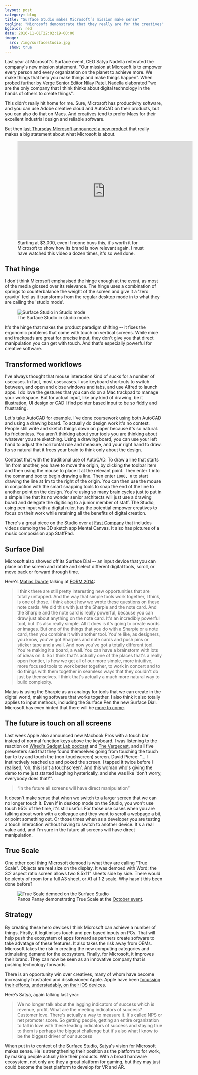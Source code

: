 ```yaml
---
layout: post
category: blog
title: "Surface Studio makes Microsoft’s mission make sense"
tagline: "Microsoft demonstrate that they really are for the creatives"
bgcolor: red
date: 2016-11-01T22:02:19+00:00
image:
  src: /img/surfacestudio.jpg
  show: true
---
```


Last year at Microsoft's Surface event, CEO Satya Nadella reiterated the company's new mission statement. "Our mission at Microsoft is to empower every person and every organization on the planet to achieve more. We make things that help you make things and make things happen". When [probed further by Verge Senior Editor Nilay Patel][2], Nadella elaborated "we are the only company that I think thinks about digital technology in the hands of others to create things".

This didn't really hit home for me. Sure, Microsoft has productivity software, and you can use Adobe creative cloud and AutoCAD on their products, but you can also do that on Macs. And creatives tend to prefer Macs for their excellent industrial design and reliable software.

But then [last Thursday Microsoft announced a new product][8] that really makes a big statement about what Microsoft is about.

<figure>
  <div class="video">
    <iframe width="560" height="315" src="https://www.youtube.com/embed/BzMLA8YIgG0" frameborder="0" allowfullscreen></iframe>
  </div>
  <figcaption>Starting at $3,000, even if noone buys this, it's worth it for Microsoft to show how its brand is now relevant again. I must have watched this video a dozen times, it's so well done.</figcaption>
</figure>

## That hinge

I don't think Microsoft emphasised the hinge enough at the event, as most of the media glossed over its relevance. The hinge uses a combination of springs to counterbalance the weight of the screen and give it a 'zero gravity' feel as it transforms from the regular desktop mode in to what they are calling the 'studio mode'.

<figure>
  <img src="/img/surface/surfacestudio-studiomode.jpg" alt="Surface Studio in Studio mode">
  <figcaption>The Surface Studio in studio mode.</figcaption>
</figure>

It's the hinge that makes the product paradigm shifting -- it fixes the ergonomic problems that come with touch on vertical screens. While mice and trackpads are great for precise input, they don't give you that direct manipulation you can get with touch. And that's especially powerful for creative software.

## Transformed workflows

I've always thought that mouse interaction kind of sucks for a number of usecases. In fact, most usescases. I use keyboard shortcuts to switch between, and open and close windows and tabs, and use Alfred to launch apps. I do love the gestures that you can do on a Mac trackpad to manage your workspace. But for actual input, like any kind of drawing, be it illustration, UI design or CAD I find pointer based input to be so fiddly and frustrating.

Let's take AutoCAD for example. I've done coursework using both AutoCAD and using a drawing board. To actually do design work it's no contest. People still write and sketch things down on paper because it's so natural. Its frictionless. You aren't thinking about your tools you are thinking about whatever you are sketching. Using a drawing board, you can use your left hand to adjust the horizontal rule and measure, and your right hand to draw. Its so natural that it frees your brain to think only about the design.

Contrast that with the traditional use of AutoCAD. To draw a line that starts 1m from another, you have to move the origin, by clicking the toolbar item and then using the mouse to place it at the relevant point. Then enter `l` into the command box to begin drawing a line. Then enter `1000, 0` to start drawing the line at 1m to the right of the origin. You can then use the mouse in conjuction with the smart snapping tools to snap the end of the line to another point on the design. You're using so many brain cycles just to put in a simple line that its no wonder senior architects will just use a drawing board and delegate the digitising to a junior member of staff. The Studio, using pen input with a digital ruler, has the potential empower creatives to focus on their work while retaining all the benefits of digital creation.

There's a great piece on the Studio over at [Fast Company][10] that includes videos demoing the 3D sketch app Mental Canvas. It also has pictures of a music composision app StaffPad.

## Surface Dial

Microsoft also showed off its Surface Dial -- an input device that you can place on the screen and rotate and select different digital tools, scroll, or move back or forward through time.

Here's [Matias Duarte][4] talking at [FORM 2014][5]:

> I think there are still pretty interesting new opportunities that are totally untapped. And the way that simple tools work together, I think, is one of those. I think about how we wrote these questions on these note cards. We did this with just the Sharpie and the note card. And the Sharpie and the note card is really powerful, because you can draw just about anything on the note card. It's an incredibly powerful tool, but it's also really simple.
> All it does is it's going to create words or images. But one of the things that you do with a Sharpie or a note card, then you combine it with another tool. You're like, as designers, you know, you've got Sharpies and note cards and push pins or sticker tape and a wall. And now you've got a totally different tool. You're making it a board, a wall. You can have a brainstorm with lots of ideas on it. So I think that's actually one of the places that's a really open frontier, is how we get all of our more simple, more intuitive, more focused tools to work better together, to work in concert and to do things with them together in seamless ways that they couldn't do just by themselves. I think that's actually a much more natural way to build complexity.

Matias is using the Sharpie as an analogy for tools that we can create in the digital world, making software that works together. I also think it also totally applies to input methods, including the Surface Pen the new Surface Dial. Microsoft has even hinted that there will be [more to come][9].

## The future is touch on all screens

Last week Apple also announced new Macbook Pros with a touch bar instead of normal function keys above the keyboard. I was listening to the reaction on [Wired's Gadget Lab podcast][6] and [The Vergecast][7], and all five presenters said that they found themselves going from touching the touch bar to try and touch the (non-touchscreen) screen. David Pierce: "... I instinctively reached up and poked the screen. I tapped it twice before I realised, 'oh, this isn't a touchscreen'. And this woman who's giving the demo to me just started laughing hysterically, and she was like 'don't worry, everybody does that!'".

<blockquote>
  <q class="right">In the future all screens will have direct manipulation</q>
</blockquote>

It doesn't make sense that when we switch to a larger screen that we can no longer touch it. Even if in desktop mode on the Studio, you won't use touch 95% of the time, it's still useful. For those use cases when you are talking about work with a colleague and they want to scroll a webpage a bit, or point something out. Or those times when as a developer you are testing a touch interaction without having to switch to another device. It's a real value add, and I'm sure in the future all screens will have direct manipulation.

## True Scale

One other cool thing Microsoft demoed is what they are calling "True Scale". Objects are real size on the display. It was demoed with Word; the 3:2 aspect ratio screen allows two 8.5x11\" sheets side by side. There would be plenty of room for a full A3 sheet, or A1 at 1:2 scale. Why hasn't this been done before?

<figure>
  <img src="/img/surface/truescale.jpg" alt="True Scale demoed on the Surface Studio">
  <figcaption>Panos Panay demonstrating True Scale at the <a href="https://www.microsoft.com/en-gb/octoberevent/microsoft-live-event" title="Microsoft October event">October event</a>.</figcaption>
</figure>


## Strategy

By creating these hero devices I think Microsoft can achieve a number of things. Firstly, it legitimises touch and pen based inputs on PCs. That will help push the ecosystem of apps forward as partners create software to take advatage of these features. It also takes the risk away from OEMs. Microsoft takes the risk in creating the new computing categories and stimulating demand for the ecosystem. Finally, for Microsoft, it improves their brand. They can now be seen as an innovative company that is pushing technology forwards.

There is an opportunity win over creatives, many of whom have become increasingly frustrated and dissilusioned Apple. Apple have been [focussing their efforts, understadably, on their iOS devices][11].

Here’s Satya, again talking last year:

> We no longer talk about the lagging indicators of success which is revenue, profit. What are the meeting indicators of success? Customer love. There's actually a way to measure it. It's called NPS or net promoter score. So getting people, getting an entire organization to fall in love with these leading indicators of success and staying true to them is perhaps the biggest challenge but it's also what I know to be the biggest driver of our success

When put in to context of the Surface Studio, Satya's vision for Microsoft makes sense. He is strengthening their position as the platform to for work, by making people actually like their products. With a broad hardware ecosystem, not only are they a great platform for gaming, but they may just could become the best platform to develop for VR and AR.


[1]: https://mspoweruser.com/drawboard-pdf-surface-studio-gets-highlighted/
[2]: https://www.youtube.com/watch?v=UcoS9aQItgA "CEO Satya Nadella’s vision for Microsoft"
[3]: https://www.youtube.com/watch?v=ZcUhdJWhpEQ "A closer look at the Surface Studio's Zero Gravity Hinge and more"
[4]: https://twitter.com/MatiasDuarte "Matias Duarte on twitter"
[5]: https://www.youtube.com/watch?v=3wipr1KRt_g
[6]: https://www.wired.com/2016/10/gadget-lab-podcast-293/
[7]: http://www.theverge.com/2016/10/21/13357680/vergecast-226-google-pixel-nintendo-switch-apple-macbook-pro
[8]: https://www.microsoft.com/en-gb/octoberevent/microsoft-live-event "Microsoft October event"
[9]: https://www.cnet.com/news/microsofts-surface-godfather-panos-panay-hints-that-dial-is-just-the-start/ "Microsoft's Surface godfather hints that Dial is just the start"
[10]: https://www.fastcompany.com/3064893/the-surface-studio-story-how-microsoft-reimagined-the-desktop-pc-for-creativity "The Surface Studio Story: How Microsoft Reimagined The Desktop PC For Creativity"
[11]: http://a16z.com/2016/10/29/pc-devices-architectures-ecosystems/ "http://a16z.com/2016/10/29/pc-devices-architectures-ecosystems/"
